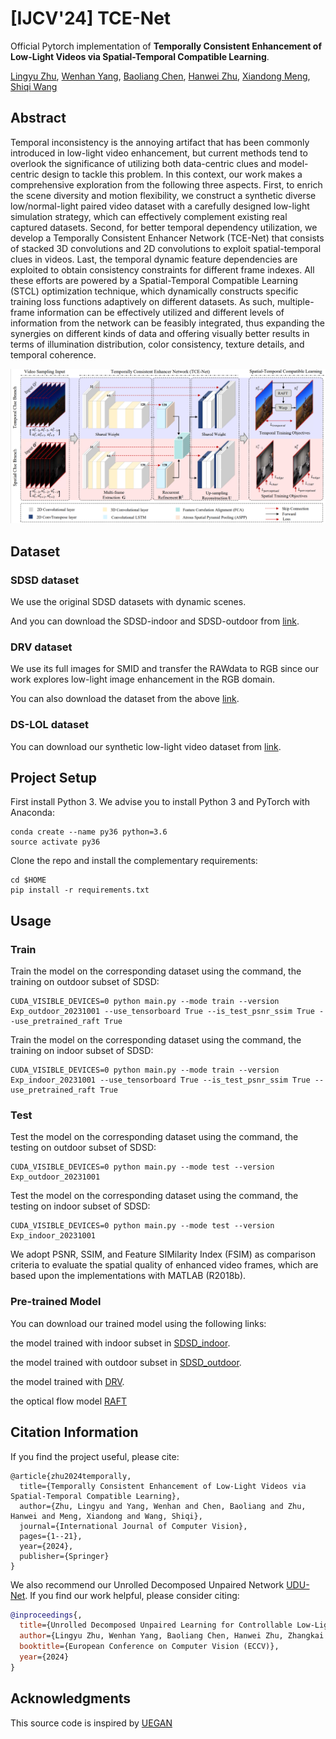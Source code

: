 # [IJCV'24] TCE-Net
Official Pytorch implementation of **Temporally Consistent Enhancement of Low-Light Videos via Spatial-Temporal Compatible Learning**.

[Lingyu Zhu](https://scholar.google.com/citations?user=IhyTEDkAAAAJ&hl=zh-CN),
[Wenhan Yang](https://scholar.google.com/citations?user=S8nAnakAAAAJ&hl=zh-CN),
[Baoliang Chen](https://scholar.google.com/citations?user=w_WL27oAAAAJ&hl=zh-CN),
[Hanwei Zhu](https://scholar.google.com/citations?user=-52izjkAAAAJ&hl=zh-CN),
[Xiandong Meng](),
[Shiqi Wang](https://scholar.google.com/citations?user=Pr7s2VUAAAAJ&hl=zh-CN)



## Abstract
Temporal inconsistency is the annoying artifact that has been commonly introduced in low-light video enhancement, but current methods tend to overlook the significance of utilizing both data-centric clues and model-centric design to tackle this problem. In this context, our work makes a comprehensive exploration from the following three aspects. First, to enrich the scene diversity and motion flexibility, we construct a synthetic diverse low/normal-light paired video dataset with a carefully designed low-light simulation strategy, which can effectively complement existing real captured datasets. Second, for better temporal dependency utilization, we develop a Temporally Consistent Enhancer Network (TCE-Net) that consists of stacked 3D convolutions and 2D convolutions to exploit spatial-temporal clues in videos. Last, the temporal dynamic feature dependencies are exploited to obtain consistency constraints for different frame indexes. All these efforts are powered by a Spatial-Temporal Compatible Learning (STCL) optimization technique, which dynamically constructs specific training loss functions adaptively on different datasets. As such, multiple-frame information can be effectively utilized and different levels of information from the network can be feasibly integrated, thus expanding the synergies on different kinds of data and offering visually better results in terms of illumination distribution, color consistency, texture details, and temporal coherence.

<img src="./Figure/Proposed_framework.png" width="900"/>

## Dataset

### SDSD dataset
We use the original SDSD datasets with dynamic scenes.

And you can download the SDSD-indoor and SDSD-outdoor from [link](https://github.com/dvlab-research/SDSD).

### DRV dataset
We use its full images for SMID and transfer the RAWdata to RGB since our work explores low-light image enhancement in the RGB domain.

You can also download the dataset from the above [link](https://github.com/dvlab-research/SDSD).

### DS-LOL dataset
You can download our synthetic low-light video dataset from [link](https://github.com/lingyzhu0101/low-light-video-enhancement/tree/lingyzhu0101).

## Project Setup

First install Python 3. We advise you to install Python 3 and PyTorch with Anaconda:

```
conda create --name py36 python=3.6
source activate py36
```

Clone the repo and install the complementary requirements:
```
cd $HOME
pip install -r requirements.txt
```

## Usage
### Train
Train the model on the corresponding dataset using the command, the training on outdoor subset of SDSD:
```
CUDA_VISIBLE_DEVICES=0 python main.py --mode train --version Exp_outdoor_20231001 --use_tensorboard True --is_test_psnr_ssim True --use_pretrained_raft True
```

Train the model on the corresponding dataset using the command, the training on indoor subset of SDSD:
```
CUDA_VISIBLE_DEVICES=0 python main.py --mode train --version Exp_indoor_20231001 --use_tensorboard True --is_test_psnr_ssim True --use_pretrained_raft True
```

### Test
Test the model on the corresponding dataset using the command, the testing on outdoor subset of SDSD:
```
CUDA_VISIBLE_DEVICES=0 python main.py --mode test --version Exp_outdoor_20231001
```

Test the model on the corresponding dataset using the command, the testing on indoor subset of SDSD:
```
CUDA_VISIBLE_DEVICES=0 python main.py --mode test --version Exp_indoor_20231001
```

We adopt PSNR, SSIM, and Feature SIMilarity Index (FSIM) as comparison criteria to evaluate the spatial quality of enhanced video frames, which are based upon the implementations with MATLAB (R2018b).

### Pre-trained Model
You can download our trained model using the following links:

the model trained with indoor subset in [SDSD_indoor](https://github.com/lingyzhu0101/low-light-video-enhancement/tree/lingyzhu0101).

the model trained with outdoor subset in [SDSD_outdoor](https://github.com/lingyzhu0101/low-light-video-enhancement/tree/lingyzhu0101).

the model trained with [DRV](https://github.com/lingyzhu0101/low-light-video-enhancement/tree/lingyzhu0101).

the optical flow model [RAFT](https://github.com/princeton-vl/RAFT)

## Citation Information
If you find the project useful, please cite:
```
@article{zhu2024temporally,
  title={Temporally Consistent Enhancement of Low-Light Videos via Spatial-Temporal Compatible Learning},
  author={Zhu, Lingyu and Yang, Wenhan and Chen, Baoliang and Zhu, Hanwei and Meng, Xiandong and Wang, Shiqi},
  journal={International Journal of Computer Vision},
  pages={1--21},
  year={2024},
  publisher={Springer}
}
```

We also recommend our Unrolled Decomposed Unpaired Network [UDU-Net](https://github.com/lingyzhu0101/UDU.git). If you find our work helpful, please consider citing:

```bibtex
@inproceedings{,
  title={Unrolled Decomposed Unpaired Learning for Controllable Low-Light Video Enhancement},
  author={Lingyu Zhu, Wenhan Yang, Baoliang Chen, Hanwei Zhu, Zhangkai Ni, Qi Mao, and Shiqi Wang},
  booktitle={European Conference on Computer Vision (ECCV)},
  year={2024}
}
```

## Acknowledgments
This source code is inspired by [UEGAN](https://github.com/eezkni/UEGAN)


